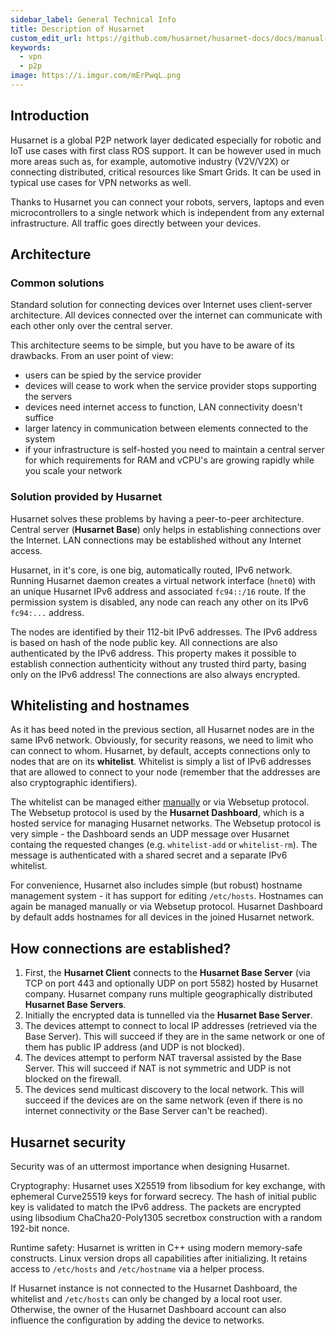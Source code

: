 ```yaml
---
sidebar_label: General Technical Info
title: Description of Husarnet
custom_edit_url: https://github.com/husarnet/husarnet-docs/docs/manual-general
keywords:
  - vpn
  - p2p
image: https://i.imgur.com/mErPwqL.png
---
```


## Introduction

Husarnet is a global P2P network layer dedicated especially for robotic and IoT use cases with first class ROS support. It can be however used in much more areas such as, for example, automotive industry (V2V/V2X) or connecting distributed, critical resources like Smart Grids. It can be used in typical use cases for VPN networks as well.

Thanks to Husarnet you can connect your robots, servers, laptops and even microcontrollers to a single network which is independent from any external infrastructure. All traffic goes directly between your devices.

## Architecture

### Common solutions

Standard solution for connecting devices over Internet uses client-server architecture. All devices connected over the internet can communicate with each other only over the central server.

This architecture seems to be simple, but you have to be aware of its drawbacks. From an user point of view:

- users can be spied by the service provider
- devices will cease to work when the service provider stops supporting the servers
- devices need internet access to function, LAN connectivity doesn't suffice
- larger latency in communication between elements connected to the system
- if your infrastructure is self-hosted you need to maintain a central server for which requirements for RAM and vCPU's are growing rapidly while you scale your network

### Solution provided by Husarnet

Husarnet solves these problems by having a peer-to-peer architecture. Central server (**Husarnet Base**) only helps in establishing connections over the Internet. LAN connections may be established without any Internet access.

Husarnet, in it's core, is one big, automatically routed, IPv6 network. Running Husarnet daemon creates a virtual network interface (`hnet0`) with an unique Husarnet IPv6 address and associated `fc94::/16` route. If the permission system is disabled, any node can reach any other on its IPv6 `fc94:...` address.

The nodes are identified by their 112-bit IPv6 addresses. The IPv6 address is based on hash of the node public key. All connections are also authenticated by the IPv6 address. This property makes it possible to establish connection authenticity without any trusted third party, basing only on the IPv6 address! The connections are also always encrypted.

## Whitelisting and hostnames

As it has beed noted in the previous section, all Husarnet nodes are in the same IPv6 network. Obviously, for security reasons, we need to limit who can connect to whom. Husarnet, by default, accepts connections only to nodes that are on its **whitelist**. Whitelist is simply a list of IPv6 addresses that are allowed to connect to your node (remember that the addresses are also cryptographic identifiers).

The whitelist can be managed either [manually](/docs/manual-client#managing-husarnet-client-manually) or via Websetup protocol. The Websetup protocol is used by the **Husarnet Dashboard**, which is a hosted service for managing Husarnet networks. The Websetup protocol is very simple - the Dashboard sends an UDP message over Husarnet containg the requested changes (e.g. `whitelist-add` or `whitelist-rm`). The message is authenticated with a shared secret and a separate IPv6 whitelist.

For convenience, Husarnet also includes simple (but robust) hostname management system - it has support for editing `/etc/hosts`. Hostnames can again be managed manually or via Websetup protocol. Husarnet Dashboard by default adds hostnames for all devices in the joined Husarnet network.

## How connections are established?

1. First, the **Husarnet Client** connects to the **Husarnet Base Server** (via TCP on port 443 and optionally UDP on port 5582) hosted by Husarnet company. Husarnet company runs multiple geographically distributed **Husarnet Base Servers**.
2. Initially the encrypted data is tunnelled via the **Husarnet Base Server**.
3. The devices attempt to connect to local IP addresses (retrieved via the Base Server). This will succeed if they are in the same network or one of them has public IP address (and UDP is not blocked).
4. The devices attempt to perform NAT traversal assisted by the Base Server. This will succeed if NAT is not symmetric and UDP is not blocked on the firewall.
5. The devices send multicast discovery to the local network. This will succeed if the devices are on the same network (even if there is no internet connectivity or the Base Server can't be reached).

## Husarnet security

Security was of an uttermost importance when designing Husarnet.

Cryptography: Husarnet uses X25519 from libsodium for key exchange, with ephemeral Curve25519 keys for forward secrecy. The hash of initial public key is validated to match the IPv6 address. The packets are encrypted using libsodium ChaCha20-Poly1305 secretbox construction with a random 192-bit nonce.

Runtime safety: Husarnet is written in C++ using modern memory-safe constructs. Linux version drops all capabilities after initializing. It retains access to `/etc/hosts` and `/etc/hostname` via a helper process.

If Husarnet instance is not connected to the Husarnet Dashboard, the whitelist and `/etc/hosts` can only be changed by a local root user. Otherwise, the owner of the Husarnet Dashboard account can also influence the configuration by adding the device to networks.
